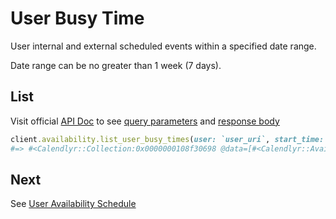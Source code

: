 # User Busy Time

User internal and external scheduled events within a specified date range.

Date range can be no greater than 1 week (7 days).

## List

Visit official [API Doc](https://developer.calendly.com/api-docs/5920076156501-list-user-busy-times) to see [query parameters](https://developer.calendly.com/api-docs/5920076156501-list-user-busy-times) and [response body](https://developer.calendly.com/api-docs/5920076156501-list-user-busy-times#response-body)

```ruby
client.availability.list_user_busy_times(user: `user_uri`, start_time: `start_time`, end_time: `end_time`)
#=> #<Calendlyr::Collection:0x0000000108f30698 @data=[#<Calendlyr::Availabilities::UserBusyTime type="calendly", start_time="2020-01-02T20:00:00.000000Z", end_time="2020-01-02T20:30:00.000000Z", buffered_start_time="2020-01-02T19:30:00.000000Z", buffered_end_time="2020-01-02T21:00:00.000000Z", event=#<OpenStruct uri="https://api.calendly.com/scheduled_events/abc123">, client=#<Calendlyr::Client>, uuid=nil>, #<Calendlyr::UserBusyTime type="calendly", start_time="2020-01-05T20:00:00.000000Z", end_time="2020-01-05T20:30:00.000000Z", buffered_start_time="2020-01-05T19:30:00.000000Z", buffered_end_time="2020-01-05T21:00:00.000000Z", event=#<OpenStruct uri="https://api.calendly.com/scheduled_events/abc12345">, client=#<Calendlyr::Client>, uuid=nil>, #<Calendlyr::UserBusyTime type="external", start_time="2020-01-07T20:00:00.000000Z", end_time="2020-01-07T20:30:00.000000Z", client=#<Calendlyr::Client>, uuid=nil>], @count=nil, @next_page=nil, @next_page_token=nil, @client=#<Calendlyr::Client>>
```

## Next

See [User Availability Schedule](/docs/resources/availability/2_user_availability_schedule.md)
